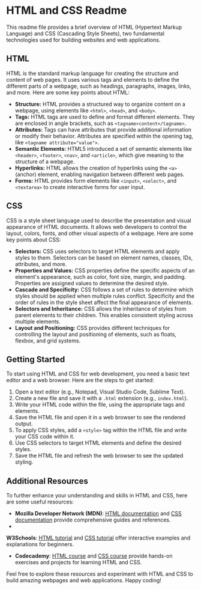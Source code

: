 # HTML and CSS Readme

This readme file provides a brief overview of HTML (Hypertext Markup Language) and CSS (Cascading Style Sheets), two fundamental technologies used for building websites and web applications.

## HTML

HTML is the standard markup language for creating the structure and content of web pages. It uses various tags and elements to define the different parts of a webpage, such as headings, paragraphs, images, links, and more. Here are some key points about HTML:

- **Structure:** HTML provides a structured way to organize content on a webpage, using elements like `<html>`, `<head>`, and `<body>`.
- **Tags:** HTML tags are used to define and format different elements. They are enclosed in angle brackets, such as `<tagname>content</tagname>`.
- **Attributes:** Tags can have attributes that provide additional information or modify their behavior. Attributes are specified within the opening tag, like `<tagname attribute="value">`.
- **Semantic Elements:** HTML5 introduced a set of semantic elements like `<header>`, `<footer>`, `<nav>`, and `<article>`, which give meaning to the structure of a webpage.
- **Hyperlinks:** HTML allows the creation of hyperlinks using the `<a>` (anchor) element, enabling navigation between different web pages.
- **Forms:** HTML provides form elements like `<input>`, `<select>`, and `<textarea>` to create interactive forms for user input.

## CSS

CSS is a style sheet language used to describe the presentation and visual appearance of HTML documents. It allows web developers to control the layout, colors, fonts, and other visual aspects of a webpage. Here are some key points about CSS:

- **Selectors:** CSS uses selectors to target HTML elements and apply styles to them. Selectors can be based on element names, classes, IDs, attributes, and more.
- **Properties and Values:** CSS properties define the specific aspects of an element's appearance, such as color, font size, margin, and padding. Properties are assigned values to determine the desired style.
- **Cascade and Specificity:** CSS follows a set of rules to determine which styles should be applied when multiple rules conflict. Specificity and the order of rules in the style sheet affect the final appearance of elements.
- **Selectors and Inheritance:** CSS allows the inheritance of styles from parent elements to their children. This enables consistent styling across multiple elements.
- **Layout and Positioning:** CSS provides different techniques for controlling the layout and positioning of elements, such as floats, flexbox, and grid systems.

## Getting Started

To start using HTML and CSS for web development, you need a basic text editor and a web browser. Here are the steps to get started:

1. Open a text editor (e.g., Notepad, Visual Studio Code, Sublime Text).
2. Create a new file and save it with a `.html` extension (e.g., `index.html`).
3. Write your HTML code within the file, using the appropriate tags and elements.
4. Save the HTML file and open it in a web browser to see the rendered output.
5. To apply CSS styles, add a `<style>` tag within the HTML file and write your CSS code within it.
6. Use CSS selectors to target HTML elements and define the desired styles.
7. Save the HTML file and refresh the web browser to see the updated styling.

## Additional Resources

To further enhance your understanding and skills in HTML and CSS, here are some useful resources:

- **Mozilla Developer Network (MDN)**: [HTML documentation](https://developer.mozilla.org/en-US/docs/Web/HTML) and [CSS documentation](https://developer.mozilla.org/en-US/docs/Web/CSS) provide comprehensive guides and references.
-

 **W3Schools**: [HTML tutorial](https://www.w3schools.com/html/) and [CSS tutorial](https://www.w3schools.com/css/) offer interactive examples and explanations for beginners.
- **Codecademy**: [HTML course](https://www.codecademy.com/learn/learn-html) and [CSS course](https://www.codecademy.com/learn/learn-css) provide hands-on exercises and projects for learning HTML and CSS.

Feel free to explore these resources and experiment with HTML and CSS to build amazing webpages and web applications. Happy coding!
